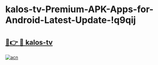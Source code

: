 # kalos-tv-Premium-APK-Apps-for-Android-Latest-Update-!q9qij

# <h2><a href="https://vwubld.esa.edu.pl?title=kalos-tv&ref=q9qij">🔗👉 🔴 kalos-tv</a></h2>

[![acn](https://github.com/user-attachments/assets/0f9c940e-d8b0-45ae-aac7-cd30a18b3e1c)](https://vwubld.esa.edu.pl?title=kalos-tv&ref=q9qij)

